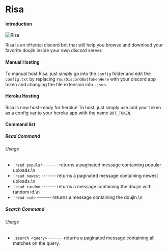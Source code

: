 # Risa
 
#### Introduction

![Risa](https://ibb.co/K6yd1RZ)

Risa is an nHentai discord bot that will help you browse and download your favorite doujin
inside your own discord server.

#### Manual Hosting

To manual host Risa, just simply go into the `config` folder and edit the `config.txt` by 
replacing `YourDiscordBotTokenHere` with your discord app token and changing the file
extension into `.json`.

#### Heroku Hosting

Risa is now host-ready for heroku! To host, just simply use add your token as a config var 
to your heroku app with the name `BOT_TOKEN`.

#### Command list

##### Read Command

###### Usage
* `!read popular`   ------- returns a paginated message containing popular uploads.\n
* `!read newest`    ------- returns a paginated message containing newest uploads.\n
* `!read random`    ------- returns a message containing the doujin with random id.\n 
* `!read <id>`      ------- returns a message containing the doujin.\n  

##### Search Command

###### Usage
* `!search <query>` ------- returns a paginated message containing all matches on the query.